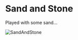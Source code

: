 # Sand and Stone

Played with some sand...

![SandAndStone](https://user-images.githubusercontent.com/43116309/185094628-e16ab971-a8da-4c5c-9c45-18446414eb51.png)
